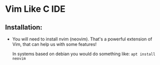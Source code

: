 # Vim Like C IDE

## Installation:

 - You will need to install nvim (neovim). That's a powerful extension of Vim, that can help us with some features!

	 In systems based on debian you would do something like: ``` apt install neovim ```
